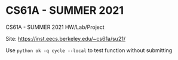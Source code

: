 # CS61A - SUMMER 2021
CS61A - SUMMER 2021 HW/Lab/Project

Site: https://inst.eecs.berkeley.edu/~cs61a/su21/

Use `python ok -q cycle --local` to test function without submitting
